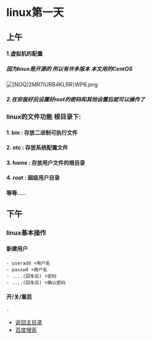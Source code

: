 # linux第一天
## 上午
#### 1.虚拟机的配置
##### 因为linux是开源的 所以有许多版本 本文用的CentOS
![[NOQ]2MR7IURB4KLRR}WP6.png](https://upload-images.jianshu.io/upload_images/14477271-326f4315a259f914.png?imageMogr2/auto-orient/strip%7CimageView2/2/w/1240)

##### 2.在安装好后设置好root的密码和其他设置后就可以操作了
### linux的文件功能 根目录下:
#### 1. bin : 存放二进制可执行文件
#### 2. etc : 存放系统配置文件
#### 3. home : 存放用户文件的根目录
#### 4. root : 超级用户目录
#### 等等.....
## 下午
###  linux基本操作
#### 新建用户
	- useradd +用户名
	- passwd +用户名 
	- ....(回车后) +密码
	- ....(回车后) +确认密码
#### 开/关/重启
	- 

- [返回主目录](https://abell4.github.io/)
- [百度搜索](http://baidu.com) 

